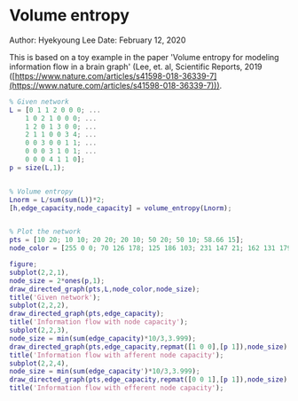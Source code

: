 # Volume entropy

Author: Hyekyoung Lee 
Date: February 12, 2020 

This is based on a toy example in the paper 
'Volume entropy for modeling information flow in a brain graph' (Lee, et. al, Scientific Reports, 2019 ([https://www.nature.com/articles/s41598-018-36339-7](https://www.nature.com/articles/s41598-018-36339-7))).


```Matlab
% Given network 
L = [0 1 1 2 0 0 0; ... 
    1 0 2 1 0 0 0; ... 
    1 2 0 1 3 0 0; ... 
    2 1 1 0 0 3 4; ... 
    0 0 3 0 0 1 1; ... 
    0 0 0 3 1 0 1; ... 
    0 0 0 4 1 1 0]; 
p = size(L,1); 


% Volume entropy 
Lnorm = L/sum(sum(L))*2;
[h,edge_capacity,node_capacity] = volume_entropy(Lnorm);


% Plot the network 
pts = [10 20; 10 10; 20 20; 20 10; 50 20; 50 10; 58.66 15]; 
node_color = [255 0 0; 70 126 178; 125 186 103; 231 147 21; 162 131 179; 124 189 185; 150 106 50]/255; 

figure; 
subplot(2,2,1), 
node_size = 2*ones(p,1);
draw_directed_graph(pts,L,node_color,node_size); 
title('Given network'); 
subplot(2,2,2), 
draw_directed_graph(pts,edge_capacity); 
title('Information flow with node capacity');  
subplot(2,2,3), 
node_size = min(sum(edge_capacity)*10/3,3.999);
draw_directed_graph(pts,edge_capacity,repmat([1 0 0],[p 1]),node_size); 
title('Information flow with afferent node capacity');  
subplot(2,2,4), 
node_size = min(sum(edge_capacity')*10/3,3.999);
draw_directed_graph(pts,edge_capacity,repmat([0 0 1],[p 1]),node_size); 
title('Information flow with efferent node capacity');  
```




